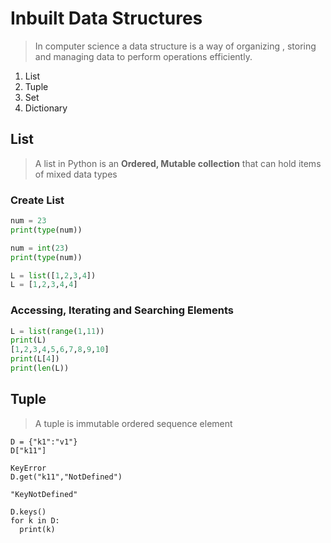 # Inbuilt Data Structures

> In computer science a data structure is a way of organizing , storing and managing data to perform operations efficiently.

1. List
2. Tuple
3. Set
4. Dictionary

## List

> A list in Python is an **Ordered, Mutable collection** that can hold items of mixed data types

### Create List

```python
num = 23
print(type(num))

num = int(23)
print(type(num))

L = list([1,2,3,4])
L = [1,2,3,4,4]
```

### Accessing, Iterating and Searching Elements

```python
L = list(range(1,11))
print(L)
[1,2,3,4,5,6,7,8,9,10]
print(L[4])
print(len(L))
```

## Tuple

> A tuple is immutable ordered sequence element





```
D = {"k1":"v1"}
D["k11"]

KeyError
D.get("k11","NotDefined")

"KeyNotDefined"

D.keys()
for k in D:
  print(k)
  
  
```

